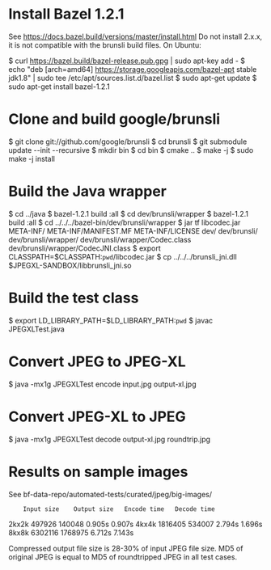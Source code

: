 Install Bazel 1.2.1
===================

See https://docs.bazel.build/versions/master/install.html
Do not install 2.x.x, it is not compatible with the brunsli build files.
On Ubuntu:

$ curl https://bazel.build/bazel-release.pub.gpg | sudo apt-key add -
$ echo "deb [arch=amd64] https://storage.googleapis.com/bazel-apt stable jdk1.8" | sudo tee /etc/apt/sources.list.d/bazel.list
$ sudo apt-get update
$ sudo apt-get install bazel-1.2.1

Clone and build google/brunsli
==============================

$ git clone git://github.com/google/brunsli
$ cd brunsli
$ git submodule update --init --recursive
$ mkdir bin
$ cd bin
$ cmake ..
$ make -j
$ sudo make -j install

Build the Java wrapper
======================

$ cd ../java
$ bazel-1.2.1 build :all
$ cd dev/brunsli/wrapper
$ bazel-1.2.1 build :all
$ cd ../../../bazel-bin/dev/brunsli/wrapper
$ jar tf libcodec.jar
META-INF/
META-INF/MANIFEST.MF
META-INF/LICENSE
dev/
dev/brunsli/
dev/brunsli/wrapper/
dev/brunsli/wrapper/Codec.class
dev/brunsli/wrapper/CodecJNI.class
$ export CLASSPATH=$CLASSPATH:`pwd`/libcodec.jar
$ cp ../../../brunsli_jni.dll $JPEGXL-SANDBOX/libbrunsli_jni.so

Build the test class
====================

$ export LD_LIBRARY_PATH=$LD_LIBRARY_PATH:`pwd`
$ javac JPEGXLTest.java

Convert JPEG to JPEG-XL
=======================

$ java -mx1g JPEGXLTest encode input.jpg output-xl.jpg

Convert JPEG-XL to JPEG
=======================

$ java -mx1g JPEGXLTest decode output-xl.jpg roundtrip.jpg

Results on sample images
========================

See bf-data-repo/automated-tests/curated/jpeg/big-images/

        Input size    Output size   Encode time   Decode time
2kx2k   497926        140048        0.905s        0.907s
4kx4k   1816405       534007        2.794s        1.696s
8kx8k   6302116       1768975       6.712s        7.143s

Compressed output file size is 28-30% of input JPEG file size.
MD5 of original JPEG is equal to MD5 of roundtripped JPEG in all test cases.

